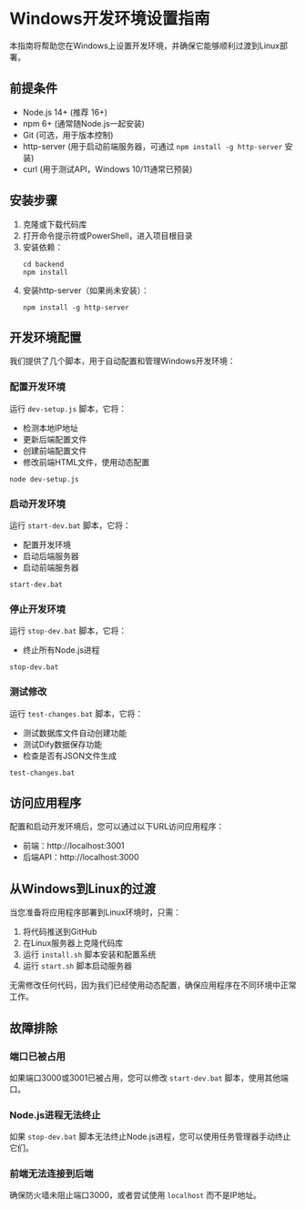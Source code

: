 # Windows开发环境设置指南

本指南将帮助您在Windows上设置开发环境，并确保它能够顺利过渡到Linux部署。

## 前提条件

- Node.js 14+ (推荐 16+)
- npm 6+ (通常随Node.js一起安装)
- Git (可选，用于版本控制)
- http-server (用于启动前端服务器，可通过 `npm install -g http-server` 安装)
- curl (用于测试API，Windows 10/11通常已预装)

## 安装步骤

1. 克隆或下载代码库
2. 打开命令提示符或PowerShell，进入项目根目录
3. 安装依赖：
   ```
   cd backend
   npm install
   ```
4. 安装http-server（如果尚未安装）：
   ```
   npm install -g http-server
   ```

## 开发环境配置

我们提供了几个脚本，用于自动配置和管理Windows开发环境：

### 配置开发环境

运行 `dev-setup.js` 脚本，它将：
- 检测本地IP地址
- 更新后端配置文件
- 创建前端配置文件
- 修改前端HTML文件，使用动态配置

```
node dev-setup.js
```

### 启动开发环境

运行 `start-dev.bat` 脚本，它将：
- 配置开发环境
- 启动后端服务器
- 启动前端服务器

```
start-dev.bat
```

### 停止开发环境

运行 `stop-dev.bat` 脚本，它将：
- 终止所有Node.js进程

```
stop-dev.bat
```

### 测试修改

运行 `test-changes.bat` 脚本，它将：
- 测试数据库文件自动创建功能
- 测试Dify数据保存功能
- 检查是否有JSON文件生成

```
test-changes.bat
```

## 访问应用程序

配置和启动开发环境后，您可以通过以下URL访问应用程序：

- 前端：http://localhost:3001
- 后端API：http://localhost:3000

## 从Windows到Linux的过渡

当您准备将应用程序部署到Linux环境时，只需：

1. 将代码推送到GitHub
2. 在Linux服务器上克隆代码库
3. 运行 `install.sh` 脚本安装和配置系统
4. 运行 `start.sh` 脚本启动服务器

无需修改任何代码，因为我们已经使用动态配置，确保应用程序在不同环境中正常工作。

## 故障排除

### 端口已被占用

如果端口3000或3001已被占用，您可以修改 `start-dev.bat` 脚本，使用其他端口。

### Node.js进程无法终止

如果 `stop-dev.bat` 脚本无法终止Node.js进程，您可以使用任务管理器手动终止它们。

### 前端无法连接到后端

确保防火墙未阻止端口3000，或者尝试使用 `localhost` 而不是IP地址。
